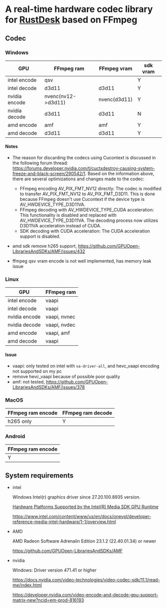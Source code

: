 # A real-time hardware codec library for [RustDesk](https://github.com/rustdesk/rustdesk) based on FFmpeg


## Codec

### Windows

| GPU           | FFmpeg ram        | FFmpeg vram | sdk vram |
| ------------- | ----------------  | ----------- | -------- |
| intel encode  | qsv               |             | Y        |
| intel decode  | d3d11             | d3d11       | Y        |
| nvidia encode | nvenc(nv12->d3d11)| nvenc(d3d11)| Y        |
| nvidia decode | d3d11             | d3d11       | N        |
| amd encode    | amf               | amf         | Y        |
| amd decode    | d3d11             | d3d11       | Y        |

#### Notes

* The reason for discarding the codecs using Cucontext is discussed in the following forum thread: https://forums.developer.nvidia.com/t/cuctxdestroy-causing-system-freeze-and-black-screen/290542/1.
Based on the information above, there are several optimizations and changes made to the codec:
  - FFmpeg encoding AV_PIX_FMT_NV12 directly: The codec is modified to transfer AV_PIX_FMT_NV12 to AV_PIX_FMT_D3D11. This is done because FFmpeg doesn't use Cucontext if the device type is AV_HWDEVICE_TYPE_D3D11VA.
  - FFmpeg decoding with AV_HWDEVICE_TYPE_CUDA acceleration: This functionality is disabled and replaced with AV_HWDEVICE_TYPE_D3D11VA. The decoding process now utilizes D3D11VA acceleration instead of CUDA.
  - SDK decoding with CUDA acceleration: The CUDA acceleration support is disabled.

* amd sdk remove h265 support, https://github.com/GPUOpen-LibrariesAndSDKs/AMF/issues/432

* ffmpeg qsv vram encode is not well implemented, has memory leak issue

### Linux

| GPU           | FFmpeg ram     |
| ------------- | -------------- |
| intel encode  | vaapi          |
| intel decode  | vaapi          |
| nvidia encode | vaapi, nvnec   |
| nvidia decode | vaapi, nvdec   |
| amd encode    | vaapi, amf     |
| amd decode    | vaapi          |

#### Issue

* vaapi: only tested on intel with `va-driver-all`, and hevc_vaapi encoding not supported on my pc
* remove hevc_vaapi because of possible poor quality
* amf: not tested, https://github.com/GPUOpen-LibrariesAndSDKs/AMF/issues/378

### MacOS

| FFmpeg ram encode   | FFmpeg ram decode   |
| ------------------  | ------------------  |
| h265 only           | Y                   |

### Android

| FFmpeg ram encode   |
| ------------------  |
| Y                   |

## System requirements

* intel

  Windows Intel(r) graphics driver since 27.20.100.8935 version. 

  [Hardware Platforms Supported by the Intel(R) Media SDK GPU Runtime](https://www.intel.com/content/www/us/en/docs/onevpl/upgrade-from-msdk/2023-1/onevpl-hardware-support-details.html#HARDWARE-PLATFORMS-SUPPORTED-BY-THE-INTEL-R-MEDIA-SDK-GPU-RUNTIME)

  https://www.intel.com/content/www/us/en/docs/onevpl/developer-reference-media-intel-hardware/1-1/overview.html

* AMD

  AMD Radeon Software Adrenalin Edition 23.1.2 (22.40.01.34) or newer

  https://github.com/GPUOpen-LibrariesAndSDKs/AMF

* nvidia

  Windows: Driver version 471.41 or higher

  https://docs.nvidia.com/video-technologies/video-codec-sdk/11.1/read-me/index.html

  https://developer.nvidia.com/video-encode-and-decode-gpu-support-matrix-new?ncid=em-prod-816193

